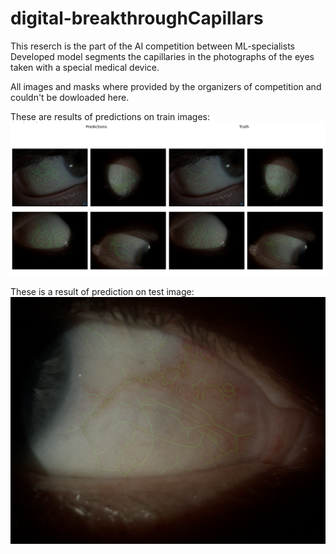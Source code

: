 # digital-breakthroughCapillars

This reserch is the part of the AI competition between ML-specialists
Developed model segments the capillaries in the photographs of the eyes taken with a special medical device.

All images and masks where provided by the organizers of competition and couldn't be dowloaded here.

These are results of predictions on train images:  
![train images](https://github.com/Prop-rus/digital-breakthroughCapillars/blob/main/pictures/pict1.png)


These is a result of prediction on test image:  
![test_image](https://github.com/Prop-rus/digital-breakthroughCapillars/blob/main/pictures/pict2.png)

